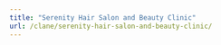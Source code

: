 ```yaml
---
title: "Serenity Hair Salon and Beauty Clinic"
url: /clane/serenity-hair-salon-and-beauty-clinic/
---
```


